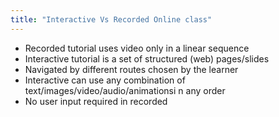 ```yaml
---
title: "Interactive Vs Recorded Online class"
--- 
```

- Recorded tutorial uses video only in a linear sequence
- Interactive tutorial is a set of structured (web) pages/slides
- Navigated by different routes chosen by the learner
- Interactive can use any combination of text/images/video/audio/animationsi n any order
- No user input required in recorded